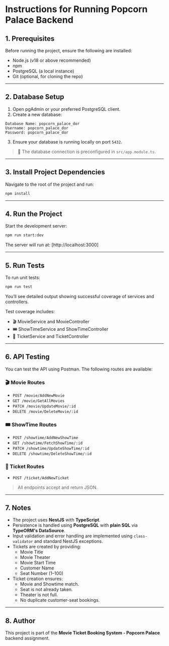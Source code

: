 # Instructions for Running Popcorn Palace Backend

## 1. Prerequisites

Before running the project, ensure the following are installed:

- Node.js (v18 or above recommended)
- npm
- PostgreSQL (a local instance)
- Git (optional, for cloning the repo)

---

## 2. Database Setup

1. Open pgAdmin or your preferred PostgreSQL client.  
2. Create a new database:

```
Database Name: popcorn_palace_dor
Username: popcorn_palace_dor
Password: popcorn_palace_dor
```

3. Ensure your database is running locally on port `5432`.

> 🔐 The database connection is preconfigured in `src/app.module.ts`.

---

## 3. Install Project Dependencies

Navigate to the root of the project and run:

```bash
npm install
```

---

## 4. Run the Project

Start the development server:

```bash
npm run start:dev
```

The server will run at: [http://localhost:3000]

---

## 5. Run Tests

To run unit tests:

```bash
npm run test
```

You’ll see detailed output showing successful coverage of services and controllers.

Test coverage includes:

- 🎬 MovieService and MovieController
- 🎟️ ShowTimeService and ShowTimeController
- 🧾 TicketService and TicketController

---

## 6. API Testing

You can test the API using Postman. The following routes are available:

### 🎬 Movie Routes

- `POST /movie/AddNewMovie`
- `GET /movie/GetAllMovies`
- `PATCH /movie/UpdateMovie/:id`
- `DELETE /movie/DeleteMovie/:id`

### 🎟️ ShowTime Routes

- `POST /showtime/AddNewShowTime`
- `GET /showtime/FetchShowTime/:id`
- `PATCH /showtime/UpdateShowTime/:id`
- `DELETE /showtime/DeleteShowTime/:id`

### 🧾 Ticket Routes

- `POST /ticket/AddNewTicket`

> All endpoints accept and return JSON.

---

## 7. Notes

- The project uses **NestJS** with **TypeScript**.
- Persistence is handled using **PostgreSQL** with **plain SQL** via **TypeORM's DataSource**.
- Input validation and error handling are implemented using `class-validator` and standard NestJS exceptions.
- Tickets are created by providing:
  - Movie Title
  - Movie Theater
  - Movie Start Time
  - Customer Name
  - Seat Number (1–100)
- Ticket creation ensures:
  - Movie and Showtime match.
  - Seat is not already taken.
  - Theater is not full.
  - No duplicate customer-seat bookings.

---

## 8. Author

This project is part of the **Movie Ticket Booking System - Popcorn Palace** backend assignment.
